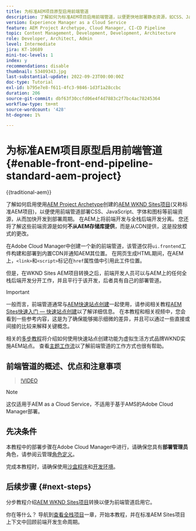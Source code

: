 ```yaml
---
title: 为标准AEM项目原型启用前端管道
description: 了解如何为标准AEM项目启用前端管道，以便更快地部署静态资源，如CSS、JavaScript、字体和图标。 此外，在AEM上还将前端开发与全栈后端开发分离。
version: Experience Manager as a Cloud Service
feature: AEM Project Archetype, Cloud Manager, CI-CD Pipeline
topic: Content Management, Development, Development, Architecture
role: Developer, Architect, Admin
level: Intermediate
jira: KT-10689
mini-toc-levels: 1
index: y
recommendations: disable
thumbnail: 53409343.jpg
last-substantial-update: 2022-09-23T00:00:00Z
doc-type: Tutorial
exl-id: b795e7e8-f611-4fc3-9846-1d3f1a28ccbc
duration: 206
source-git-commit: dbf63f30ccfd06e4f4d7883c2f7bc4ac78245364
workflow-type: tm+mt
source-wordcount: '428'
ht-degree: 1%

---
```


# 为标准AEM项目原型启用前端管道{#enable-front-end-pipeline-standard-aem-project}

{{traditional-aem}}

了解如何启用使用[AEM Project Archetype](https://github.com/adobe/aem-project-archetype)创建的[AEM WKND Sites项目](https://github.com/adobe/aem-guides-wknd)&#x200B;(又称标准AEM项目)，以便使用前端管道部署CSS、JavaScript、字体和图标等前端资源，从而加快开发到部署周期。 在AEM上将前端开发与全栈后端开发分离。 您还将了解这些前端资源是如何&#x200B;__不从AEM存储库提供__，而是从CDN提供，这是投放模式的更改。


在Adobe Cloud Manager中创建一个新的前端管道，该管道仅将`ui.frontend`工件构建和部署到内置CDN并通知AEM其位置。 在网页生成HTML期间，在AEM上，`<link>`和`<script>`标记在`href`属性值中引用此工件位置。

但是，在WKND Sites AEM项目转换之后，前端开发人员可以与AEM上的任何全栈后端开发分开工作，并且平行于该开发，后者具有自己的部署管道。

>[!IMPORTANT]
>
>一般而言，前端管道通常与[AEM快速站点创建](https://experienceleague.adobe.com/docs/experience-manager-cloud-service/content/sites/administering/site-creation/quick-site/overview.html?lang=zh-Hans)一起使用，请参阅相关教程[AEM Sites快速入门 — 快速站点创建](https://experienceleague.adobe.com/docs/experience-manager-learn/getting-started-wknd-tutorial-develop/site-template/overview.html?lang=zh-Hans)以了解详细信息。 在本教程和相关视频中，您会看到一些参考内容，这是为了确保能够揭示细微的差异，并且可以通过一些直接或间接的比较来解释关键概念。


相关的[多步教程](https://experienceleague.adobe.com/docs/experience-manager-learn/getting-started-wknd-tutorial-develop/site-template/overview.html?lang=zh-Hans)将介绍如何使用快速站点创建功能为虚拟生活方式品牌WKND实施AEM站点。 查看[主题工作流](https://experienceleague.adobe.com/docs/experience-manager-learn/getting-started-wknd-tutorial-develop/site-template/theming.html?lang=zh-Hans)以了解前端管道的工作方式也很有帮助。

## 前端管道的概述、优点和注意事项

>[!VIDEO](https://video.tv.adobe.com/v/3409343?quality=12&learn=on)


>[!NOTE]
>
>这仅适用于AEM as a Cloud Service，不适用于基于AMS的Adobe Cloud Manager部署。

## 先决条件

本教程中的部署步骤在Adobe Cloud Manager中进行，请确保您具有&#x200B;__部署管理员__&#x200B;角色，请参阅云管理[角色定义](https://experienceleague.adobe.com/docs/experience-manager-cloud-manager/content/requirements/users-and-roles.html?lang=zh-Hans#role-definitions)。

完成本教程时，请确保使用[沙盒程序](https://experienceleague.adobe.com/docs/experience-manager-cloud-service/content/implementing/using-cloud-manager/programs/introduction-sandbox-programs.html?lang=zh-Hans)和[开发环境](https://experienceleague.adobe.com/docs/experience-manager-cloud-service/content/implementing/using-cloud-manager/manage-environments.html?lang=zh-Hans)。

## 后续步骤 {#next-steps}

分步教程介绍[AEM WKND Sites项目](https://github.com/adobe/aem-guides-wknd)转换以便为前端管道启用它。

你在等什么？ 导航到[查看全栈项目](review-uifrontend-module.md)一章，开始本教程，并在标准AEM Sites项目上下文中回顾前端开发生命周期。
